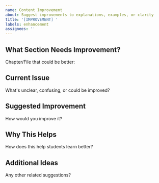 ```yaml
---
name: Content Improvement
about: Suggest improvements to explanations, examples, or clarity
title: '[IMPROVEMENT] '
labels: enhancement
assignees: ''
---
```


## What Section Needs Improvement?
Chapter/File that could be better:

## Current Issue
What's unclear, confusing, or could be improved?

## Suggested Improvement
How would you improve it?

## Why This Helps
How does this help students learn better?

## Additional Ideas
Any other related suggestions?
